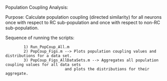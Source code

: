 Population Coupling Analysis:

Purpose: Calculate population coupling (directed similarity) for all neurons once with respect to RC sub-population and
	 once with respect to non-RC sub-population.

Sequence of running the scripts:

			1) Run_PopCoup_All.m
			2) PopCoup_Figs.m --> Plots population coupling values and distributions for a data set.
			3) PopCoup_Figs_AllDataSets.m --> Aggregates all population coupling values for all data sets
							  and plots the distributions for their aggregate.
